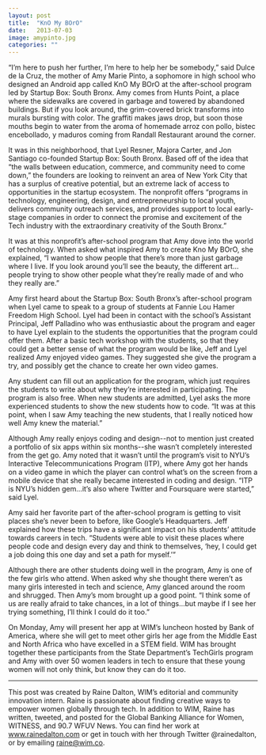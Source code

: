 ```yaml
---
layout: post
title:  "KnO My BOrO"
date:   2013-07-03
image: amypinto.jpg
categories: ""
---
```


“I’m here to push her further, I’m here to help her be somebody,” said Dulce de la Cruz, the mother of Amy Marie Pinto, a sophomore in high school who designed an Android app called KnO My BOrO at the after-school program led by Startup Box: South Bronx. Amy comes from Hunts Point, a place where the sidewalks are covered in garbage and towered by abandoned buildings.  But if you look around, the grim-covered brick transforms into murals bursting with color. The graffiti makes jaws drop, but soon those mouths begin to water from the aroma of homemade arroz con pollo, bistec encebollado, y maduros coming from Randall Restaurant around the corner.

 

It was in this neighborhood, that Lyel Resner, Majora Carter, and Jon Santiago co-founded Startup Box: South Bronx. Based off of the idea that “the walls between education, commerce, and community need to come down,” the founders are looking to reinvent an area of New York City that has a surplus of creative potential, but an extreme lack of access to opportunities in the startup ecosystem. The nonprofit offers “programs in technology, engineering, design, and entrepreneurship to local youth, delivers community outreach services, and provides support to local early-stage companies in order to connect the promise and excitement of the Tech industry with the extraordinary creativity of the South Bronx.”

 

It was at this nonprofit’s after-school program that Amy dove into the world of technology. When asked what inspired Amy to create Kno My BOrO, she explained, “I wanted to show people that there’s more than just garbage where I live. If you look around you’ll see the beauty, the different art…people trying to show other people what they’re really made of and who they really are.” 

 

Amy first heard about the Startup Box: South Bronx’s after-school program when Lyel came to speak to a group of students at Fannie Lou Hamer Freedom High School. Lyel had been in contact with the school’s Assistant Principal, Jeff Palladino who was enthusiastic about the program and eager to have Lyel explain to the students the opportunities that the program could offer them. After a basic tech workshop with the students, so that they could get a better sense of what the program would be like, Jeff and Lyel realized Amy enjoyed video games. They suggested she give the program a try, and possibly get the chance to create her own video games. 

 

Any student can fill out an application for the program, which just requires the students to write about why they’re interested in participating. The program is also free. When new students are admitted, Lyel asks the more experienced students to show the new students how to code. “It was at this point, when I saw Amy teaching the new students, that I really noticed how well Amy knew the material.”

 

Although Amy really enjoys coding and design--not to mention just created a portfolio of six apps within six months--she wasn’t completely interested from the get go. Amy noted that it wasn’t until the program’s visit to NYU’s Interactive Telecommunications Program (ITP), where Amy got her hands on a video game in which the player can control what’s on the screen from a mobile device that she really became interested in coding and design. “ITP is NYU’s hidden gem…it’s also where Twitter and Foursquare were started,” said Lyel. 

 

Amy said her favorite part of the after-school program is getting to visit places she’s never been to before, like Google’s Headquarters. Jeff explained how these trips have a significant impact on his students’ attitude towards careers in tech. “Students were able to visit these places where people code and design every day and think to themselves, ‘hey, I could get a job doing this one day and set a path for myself.’” 

 

Although there are other students doing well in the program, Amy is one of the few girls who attend. When asked why she thought there weren’t as many girls interested in tech and science, Amy glanced around the room and shrugged. Then Amy’s mom brought up a good point. “I think some of us are really afraid to take chances, in a lot of things…but maybe if I see her trying something, I’ll think I could do it too.”

 

On Monday, Amy will present her app at WIM’s luncheon hosted by Bank of America, where she will get to meet other girls her age from the Middle East and North Africa who have excelled in a STEM field. WIM has brought together these participants from the State Department’s TechGirls program and Amy with over 50 women leaders in tech to ensure that these young women will not only think, but know they can do it too. 


 ______________________________________________________                                                                                       

This post was created by Raine Dalton, WIM’s editorial and community innovation intern. Raine is passionate about finding creative ways to empower women globally through tech. In addition to WIM, Raine has written, tweeted, and posted for the Global Banking Alliance for Women, WITNESS, and 90.7 WFUV News. You can find her work at www.rainedalton.com or get in touch with her through Twitter @rainedalton, or by emailing raine@wim.co. 